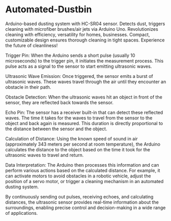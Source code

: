 # Automated-Dustbin
Arduino-based dusting system with HC-SR04 sensor. Detects dust, triggers cleaning with microfiber brushes/air jets via Arduino Uno. Revolutionizes cleaning with efficiency, versatility for homes, businesses. Compact, customizable design ensures thorough cleaning in tight spaces. Experience the future of cleanliness!

Trigger Pin: When the Arduino sends a short pulse (usually 10 microseconds) to the trigger pin, it initiates the measurement process. This pulse acts as a signal to the sensor to start emitting ultrasonic waves.

Ultrasonic Wave Emission: Once triggered, the sensor emits a burst of ultrasonic waves. These waves travel through the air until they encounter an obstacle in their path.

Obstacle Detection: When the ultrasonic waves hit an object in front of the sensor, they are reflected back towards the sensor.

Echo Pin: The sensor has a receiver built-in that can detect these reflected waves. The time it takes for the waves to travel from the sensor to the object and back again is measured. This duration is directly proportional to the distance between the sensor and the object.

Calculation of Distance: Using the known speed of sound in air (approximately 343 meters per second at room temperature), the Arduino calculates the distance to the object based on the time it took for the ultrasonic waves to travel and return.

Data Interpretation: The Arduino then processes this information and can perform various actions based on the calculated distance. For example, it can activate motors to avoid obstacles in a robotic vehicle, adjust the position of a servo motor, or trigger a cleaning mechanism in an automated dusting system.

By continuously sending out pulses, receiving echoes, and calculating distances, the ultrasonic sensor provides real-time information about the surroundings, enabling precise control and decision-making in a wide range of applications.

